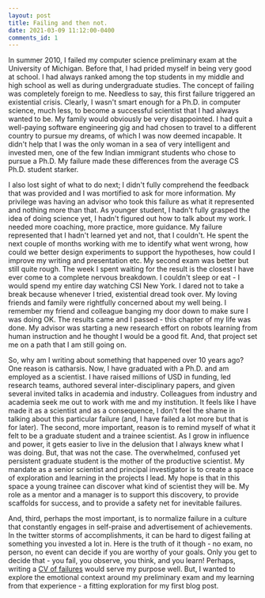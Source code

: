 ```yaml
---
layout: post
title: Failing and then not.
date: 2021-03-09 11:12:00-0400
comments_id: 1
---
```


In summer 2010, I failed my computer science preliminary exam at the University of Michigan. Before that, I had prided myself in being very good at school. I had always ranked among the top students in my middle and high school as well as during undergraduate studies. The concept of failing was completely foreign to me. Needless to say, this first failure triggered an existential crisis. Clearly, I wasn't smart enough for a Ph.D. in computer science, much less, to become a successful scientist that I had always wanted to be. My family would obviously be very disappointed. I had quit a well-paying software engineering gig and had chosen to travel to a different country to pursue my dreams, of which I was now deemed incapable. It didn't help that I was the only woman in a sea of very intelligent and invested men, one of the few Indian immigrant students who chose to pursue a Ph.D. My failure made these differences from the average CS Ph.D. student starker.

I also lost sight of what to do next; I didn't fully comprehend the feedback that was provided and I was mortified to ask for more information. My privilege was having an advisor who took this failure as what it represented and nothing more than that. As younger student, I hadn't fully grasped the idea of doing science yet, I hadn't figured out how to talk about my work. I needed more coaching, more practice, more guidance. My failure represented that I hadn't learned yet and not, that I couldn't. He spent the next couple of months working with me to identify what went wrong, how could we better design experiments to support the hypotheses, how could I improve my writing and presentation etc. My second exam was better but still quite rough. The week I spent waiting for the result is the closest I have ever come to a complete nervous breakdown. I couldn't sleep or eat - I would spend my entire day watching CSI New York. I dared not to take a break because whenever I tried, existential dread took over. My loving friends and family were rightfully concerned about my well being. I remember my friend and colleague banging my door down to make sure I was doing OK. The results came and I passed - this chapter of my life was done. My advisor was starting a new research effort on robots learning from human instruction and he thought I would be a good fit. And, that project set me on a path that I am still going on.

So, why am I writing about something that happened over 10 years ago? One reason is catharsis. Now, I have graduated with a Ph.D. and am employed as a scientist. I have raised millions of USD in funding, led research teams, authored several inter-disciplinary papers, and given several invited talks in academia and industry. Colleagues from industry and academia seek me out to work with me and my institution. It feels like I have made it as a scientist and as a consequence, I don't feel the shame in talking about this particular failure (and, I have failed a lot more but that is for later). The second, more important, reason is to remind myself of what it felt to be a graduate student and a trainee scientist. As I grow in influence and power, it gets easier to live in the delusion that I always knew what I was doing. But, that was not the case. The overwhelmed, confused yet persistent graduate student is the mother of the productive scientist. My mandate as a senior scientist and principal investigator is to create a space of exploration and learning in the projects I lead. My hope is that in this space a young trainee can discover what kind of scientist they will be. My role as a mentor and a manager is to support this discovery, to provide scaffolds for success, and to provide a safety net for inevitable failures.

And, third, perhaps the most important, is to normalize failure in a culture that constantly engages in self-praise and advertisement of achievements. In the twitter storms of accomplishments, it can be hard to digest failing at something you invested a lot in. Here is the truth of it though - no exam, no person, no event can decide if you are worthy of your goals. Only you get to decide that - you fail, you observe, you think, and you learn! Perhaps, writing a [CV of failures](https://veronikach.com/failure/shadow-cv/) would serve my purpose well. But, I wanted to explore the emotional context around my preliminary exam and my learning from that experience - a fitting exploration for my first blog post.
